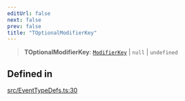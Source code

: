 ```yaml
---
editUrl: false
next: false
prev: false
title: "TOptionalModifierKey"
---
```


> **TOptionalModifierKey**: [`ModifierKey`](/api/type-aliases/modifierkey/) \| `null` \| `undefined`

## Defined in

[src/EventTypeDefs.ts:30](https://github.com/fabricjs/fabric.js/blob/v6.0.0-rc4/src/EventTypeDefs.ts#L30)
